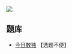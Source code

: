 ![](https://cn.sudoku.today/pic/03/sum/58890_41318.png)

## 题库
- [今日数独](https://cn.sudoku.today/dailysudoku/) 【选题不便】